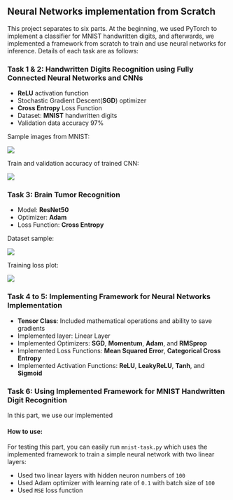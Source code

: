 ## Neural Networks implementation from Scratch
This project separates to six parts. At the beginning, we used PyTorch to implement a classifier for MNIST handwritten digits, and afterwards, we implemented a framework from scratch to train and use neural networks for inference. Details of each task are as follows: 

### Task 1 & 2: Handwritten Digits Recognition using Fully Connected Neural Networks and CNNs
- **ReLU** activation function
- Stochastic Gradient Descent(**SGD**) optimizer
- **Cross Entropy** Loss Function
- Dataset: **MNIST** handwritten digits
- Validation data accuracy 97%

Sample images from MNIST:

![](https://github.com/SepehrNoey/Neural-Networks-Framework-from-Scratch/blob/main/MNIST-Samples.jpg)

Train and validation accuracy of trained CNN:

![](https://github.com/SepehrNoey/Neural-Networks-Framework-from-Scratch/blob/main/loss_mnist_cnn.png)

### Task 3: Brain Tumor Recognition
- Model: **ResNet50**
- Optimizer: **Adam**
- Loss Function: **Cross Entropy** 

Dataset sample:

![](https://github.com/SepehrNoey/Neural-Networks-Framework-from-Scratch/blob/main/brain_sample_data.png)

Training loss plot:

![](https://github.com/SepehrNoey/Neural-Networks-Framework-from-Scratch/blob/main/resnet50_loss_function.png)

### Task 4 to 5: Implementing Framework for Neural Networks Implementation
- **Tensor Class**: Included mathematical operations and ability to save gradients
- Implemented layer: Linear Layer
- Implemented Optimizers: **SGD**, **Momentum**, **Adam**, and **RMSprop**
- Implemented Loss Functions: **Mean Squared Error**, **Categorical Cross Entropy**
- Implemented Activation Functions: **ReLU**, **LeakyReLU**, **Tanh**, and **Sigmoid**

### Task 6: Using Implemented Framework for MNIST Handwritten Digit Recognition
In this part, we use our implemented 
#### How to use:
For testing this part, you can easily run `mnist-task.py` which uses the implemented framework to train a simple neural network with two linear layers:

- Used two linear layers with hidden neuron numbers of `100`
- Used Adam optimizer with learning rate of `0.1` with batch size of `100`
- Used `MSE` loss function
